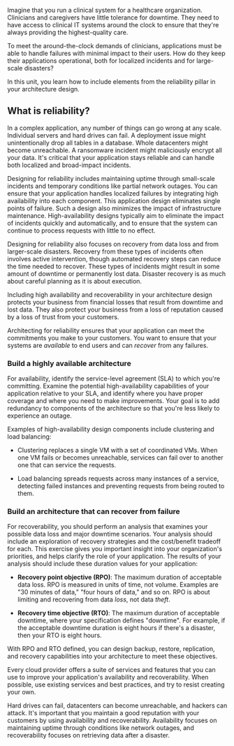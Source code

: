 Imagine that you run a clinical system for a healthcare organization. Clinicians and caregivers have little tolerance for downtime. They need to have access to clinical IT systems around the clock to ensure that they're always providing the highest-quality care. 

To meet the around-the-clock demands of clinicians, applications must be able to handle failures with minimal impact to their users. How do they keep their applications operational, both for localized incidents and for large-scale disasters?

In this unit, you learn how to include elements from the reliability pillar in your architecture design.

## What is reliability?

In a complex application, any number of things can go wrong at any scale. Individual servers and hard drives can fail. A deployment issue might unintentionally drop all tables in a database. Whole datacenters might become unreachable. A ransomware incident might maliciously encrypt all your data. It's critical that your application stays reliable and can handle both localized and broad-impact incidents.

Designing for reliability includes maintaining uptime through small-scale incidents and temporary conditions like partial network outages. You can ensure that your application handles localized failures by integrating high availability into each component. This application design eliminates single points of failure. Such a design also minimizes the impact of infrastructure maintenance. High-availability designs typically aim to eliminate the impact of incidents quickly and automatically, and to ensure that the system can continue to process requests with little to no effect.

Designing for reliability also focuses on recovery from data loss and from larger-scale disasters. Recovery from these types of incidents often involves active intervention, though automated recovery steps can reduce the time needed to recover. These types of incidents might result in some amount of downtime or permanently lost data. Disaster recovery is as much about careful planning as it is about execution.

Including high availability and recoverability in your architecture design protects your business from financial losses that result from downtime and lost data. They also protect your business from a loss of reputation caused by a loss of trust from your customers.

Architecting for reliability ensures that your application can meet the commitments you make to your customers. You want to ensure that your systems are *available* to end users and can *recover* from any failures.

### Build a highly available architecture

For availability, identify the service-level agreement (SLA) to which you're committing. Examine the potential high-availability capabilities of your application relative to your SLA, and identify where you have proper coverage and where you need to make improvements. Your goal is to add redundancy to components of the architecture so that you're less likely to experience an outage.

Examples of high-availability design components include clustering and load balancing:

- Clustering replaces a single VM with a set of coordinated VMs. When one VM fails or becomes unreachable, services can fail over to another one that can service the requests.

- Load balancing spreads requests across many instances of a service, detecting failed instances and preventing requests from being routed to them.

### Build an architecture that can recover from failure

For recoverability, you should perform an analysis that examines your possible data loss and major downtime scenarios. Your analysis should include an exploration of recovery strategies and the cost/benefit tradeoff for each. This exercise gives you important insight into your organization's priorities, and helps clarify the role of your application. The results of your analysis should include these duration values for your application:

- **Recovery point objective (RPO)**: The maximum duration of acceptable data loss. RPO is measured in units of time, not volume. Examples are "30 minutes of data," "four hours of data," and so on. RPO is about limiting and recovering from data *loss*, not data *theft*.

- **Recovery time objective (RTO)**: The maximum duration of acceptable downtime, where your specification defines "downtime". For example, if the acceptable downtime duration is eight hours if there's a disaster, then your RTO is eight hours.

With RPO and RTO defined, you can design backup, restore, replication, and recovery capabilities into your architecture to meet these objectives.

Every cloud provider offers a suite of services and features that you can use to improve your application's availability and recoverability. When possible, use existing services and best practices, and try to resist creating your own.

Hard drives can fail, datacenters can become unreachable, and hackers can attack. It's important that you maintain a good reputation with your customers by using availability and recoverability. Availability focuses on maintaining uptime through conditions like network outages, and recoverability focuses on retrieving data after a disaster.
